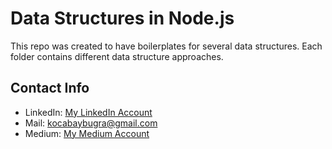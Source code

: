 # Data Structures in Node.js

This repo was created to have boilerplates for several data structures. Each folder contains different data structure approaches.



## Contact Info
- LinkedIn: [My LinkedIn Account](https://www.linkedin.com/in/bu%C4%9Fra-kocabay-91062a193/)
- Mail: kocabaybugra@gmail.com
- Medium: [My Medium Account](https://medium.com/@kocabaybugra/what-is-orm-implementing-orm-with-sequelize-using-node-js-and-postgres-e4a0a65bb6e)

